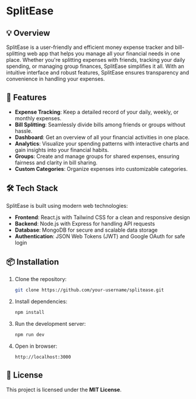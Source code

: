 
# SplitEase

## 💡 Overview

SplitEase is a user-friendly and efficient money expense tracker and bill-splitting web app that helps you manage all your financial needs in one place. Whether you're splitting expenses with friends, tracking your daily spending, or managing group finances, SplitEase simplifies it all. With an intuitive interface and robust features, SplitEase ensures transparency and convenience in handling your expenses.

## 🚀 Features

* **Expense Tracking**: Keep a detailed record of your daily, weekly, or monthly expenses.
* **Bill Splitting**: Seamlessly divide bills among friends or groups without hassle.
* **Dashboard**: Get an overview of all your financial activities in one place.
* **Analytics**: Visualize your spending patterns with interactive charts and gain insights into your financial habits.
* **Groups**: Create and manage groups for shared expenses, ensuring fairness and clarity in bill sharing.
* **Custom Categories**: Organize expenses into customizable categories.

## 🛠️ Tech Stack

SplitEase is built using modern web technologies:

* **Frontend**: React.js with Tailwind CSS for a clean and responsive design
* **Backend**: Node.js with Express for handling API requests
* **Database**: MongoDB for secure and scalable data storage
* **Authentication**: JSON Web Tokens (JWT) and Google OAuth for safe login




## 📦 Installation

1. Clone the repository:

   ```bash
   git clone https://github.com/your-username/splitease.git
   ```
2. Install dependencies:

   ```bash
   npm install
   ```
3. Run the development server:

   ```bash
   npm run dev
   ```
4. Open in browser:

   ```
   http://localhost:3000
   ```



## 📄 License

This project is licensed under the **MIT License**.

